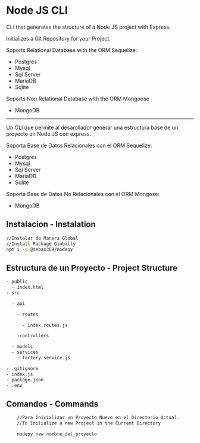 # Node JS CLI

CLI that generates the structure of a Node JS project with Express.

Initializes a Git Repository for your Project.

Soports Relational Database with the ORM Sequelize:

- Postgres
- Mysql
- Sql Server
- MariaDB
- Sqlite

Soports Non Relational Database with the ORM Mongoose

- MongoDB

---

Un CLI que permite al desarollador generar una estructura base de un proyecto en Node JS con express.

Soporta Base de Datos Relacionales con el ORM Sequelize:

- Postgres
- Mysql
- Sql Server
- MariaDB
- Sqlite

Soporta Base de Datos No Relacionales con el ORM Mongose:

- MongoDB

## Instalacion - Instalation

```bash
//Instalar de Manera Global
//Install Package Globally
npm i -g @sebas369/nodepy

```

## Estructura de un Proyecto - Project Structure

```bash
- public
  - index.html
- src

  - api

    - routes

      - index.routes.js

    -controllers

  - models
  - services
    - factory.service.js

- .gitignore
- index.js
- package.json
- .env
```

## Comandos - Commands

```bash
    //Para Inicializar un Proyecto Nuevo en el Directorio Actual.
    //To Initialize a new Project in the Current Directory

    nodepy new nombre_del_proyecto
```
